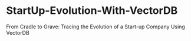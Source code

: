 # StartUp-Evolution-With-VectorDB
From Cradle to Grave: Tracing the Evolution of a Start-up Company Using VectorDB
